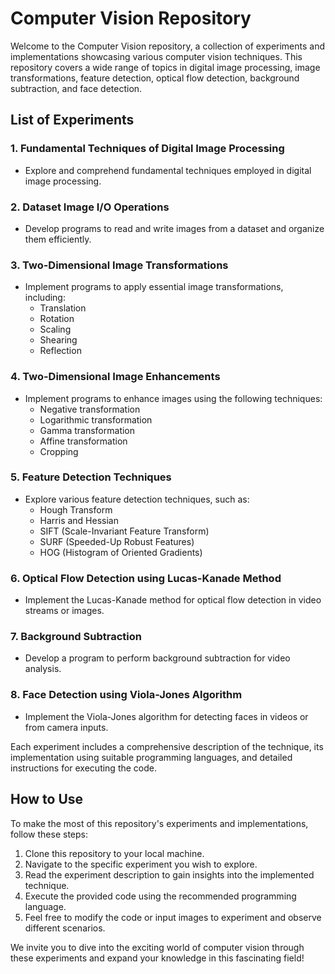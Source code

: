 # Computer Vision Repository

Welcome to the Computer Vision repository, a collection of experiments and implementations showcasing various computer vision techniques. This repository covers a wide range of topics in digital image processing, image transformations, feature detection, optical flow detection, background subtraction, and face detection.

## List of Experiments

### 1. Fundamental Techniques of Digital Image Processing
- Explore and comprehend fundamental techniques employed in digital image processing.

### 2. Dataset Image I/O Operations
- Develop programs to read and write images from a dataset and organize them efficiently.

### 3. Two-Dimensional Image Transformations
- Implement programs to apply essential image transformations, including:
  - Translation
  - Rotation
  - Scaling
  - Shearing
  - Reflection

### 4. Two-Dimensional Image Enhancements
- Implement programs to enhance images using the following techniques:
  - Negative transformation
  - Logarithmic transformation
  - Gamma transformation
  - Affine transformation
  - Cropping

### 5. Feature Detection Techniques
- Explore various feature detection techniques, such as:
  - Hough Transform
  - Harris and Hessian
  - SIFT (Scale-Invariant Feature Transform)
  - SURF (Speeded-Up Robust Features)
  - HOG (Histogram of Oriented Gradients)

### 6. Optical Flow Detection using Lucas-Kanade Method
- Implement the Lucas-Kanade method for optical flow detection in video streams or images.

### 7. Background Subtraction
- Develop a program to perform background subtraction for video analysis.

### 8. Face Detection using Viola-Jones Algorithm
- Implement the Viola-Jones algorithm for detecting faces in videos or from camera inputs.

Each experiment includes a comprehensive description of the technique, its implementation using suitable programming languages, and detailed instructions for executing the code.

## How to Use

To make the most of this repository's experiments and implementations, follow these steps:

1. Clone this repository to your local machine.
2. Navigate to the specific experiment you wish to explore.
3. Read the experiment description to gain insights into the implemented technique.
4. Execute the provided code using the recommended programming language.
5. Feel free to modify the code or input images to experiment and observe different scenarios.

We invite you to dive into the exciting world of computer vision through these experiments and expand your knowledge in this fascinating field!

